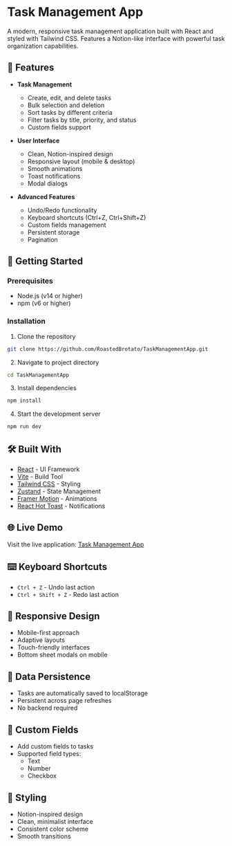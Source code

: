# Task Management App

A modern, responsive task management application built with React and styled with Tailwind CSS. Features a Notion-like interface with powerful task organization capabilities.

## 🌟 Features

- **Task Management**
  - Create, edit, and delete tasks
  - Bulk selection and deletion
  - Sort tasks by different criteria
  - Filter tasks by title, priority, and status
  - Custom fields support

- **User Interface**
  - Clean, Notion-inspired design
  - Responsive layout (mobile & desktop)
  - Smooth animations
  - Toast notifications
  - Modal dialogs

- **Advanced Features**
  - Undo/Redo functionality
  - Keyboard shortcuts (Ctrl+Z, Ctrl+Shift+Z)
  - Custom fields management
  - Persistent storage
  - Pagination

## 🚀 Getting Started

### Prerequisites

- Node.js (v14 or higher)
- npm (v6 or higher)

### Installation

1. Clone the repository
```bash
git clone https://github.com/RoastedBrotato/TaskManagementApp.git
```

2. Navigate to project directory
```bash
cd TaskManagementApp
```

3. Install dependencies
```bash
npm install
```

4. Start the development server
```bash
npm run dev
```

## 🛠️ Built With

- [React](https://reactjs.org/) - UI Framework
- [Vite](https://vitejs.dev/) - Build Tool
- [Tailwind CSS](https://tailwindcss.com/) - Styling
- [Zustand](https://zustand-demo.pmnd.rs/) - State Management
- [Framer Motion](https://www.framer.com/motion/) - Animations
- [React Hot Toast](https://react-hot-toast.com/) - Notifications

## 🌐 Live Demo

Visit the live application: [Task Management App](https://rb-taskmanagementapp.netlify.app/)

## ⌨️ Keyboard Shortcuts

- `Ctrl + Z` - Undo last action
- `Ctrl + Shift + Z` - Redo last action

## 📱 Responsive Design

- Mobile-first approach
- Adaptive layouts
- Touch-friendly interfaces
- Bottom sheet modals on mobile

## 💾 Data Persistence

- Tasks are automatically saved to localStorage
- Persistent across page refreshes
- No backend required

## 🔧 Custom Fields

- Add custom fields to tasks
- Supported field types:
  - Text
  - Number
  - Checkbox

## 🎨 Styling

- Notion-inspired design
- Clean, minimalist interface
- Consistent color scheme
- Smooth transitions
